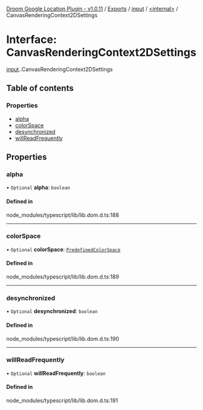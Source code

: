 [Droom Google Location Plugin - v1.0.11](../README.md) / [Exports](../modules.md) / [input](../modules/input.md) / [<internal\>](../modules/input._internal_.md) / CanvasRenderingContext2DSettings

# Interface: CanvasRenderingContext2DSettings

[input](../modules/input.md).[<internal>](../modules/input._internal_.md).CanvasRenderingContext2DSettings

## Table of contents

### Properties

- [alpha](input._internal_.CanvasRenderingContext2DSettings.md#alpha)
- [colorSpace](input._internal_.CanvasRenderingContext2DSettings.md#colorspace)
- [desynchronized](input._internal_.CanvasRenderingContext2DSettings.md#desynchronized)
- [willReadFrequently](input._internal_.CanvasRenderingContext2DSettings.md#willreadfrequently)

## Properties

### alpha

• `Optional` **alpha**: `boolean`

#### Defined in

node_modules/typescript/lib/lib.dom.d.ts:188

___

### colorSpace

• `Optional` **colorSpace**: [`PredefinedColorSpace`](../modules/input._internal_.md#predefinedcolorspace)

#### Defined in

node_modules/typescript/lib/lib.dom.d.ts:189

___

### desynchronized

• `Optional` **desynchronized**: `boolean`

#### Defined in

node_modules/typescript/lib/lib.dom.d.ts:190

___

### willReadFrequently

• `Optional` **willReadFrequently**: `boolean`

#### Defined in

node_modules/typescript/lib/lib.dom.d.ts:191
